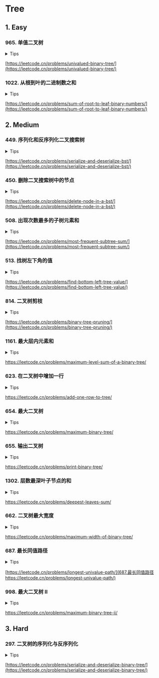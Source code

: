 # Tree

## 1. Easy

### 965. 单值二叉树

<details>
<summary>Tips</summary>

1. 先序遍历
2. 先将根和左右子树比较,然后dfs左和右

</details>

[https://leetcode.cn/problems/univalued-binary-tree/](https://leetcode.cn/problems/univalued-binary-tree/)

### 1022. 从根到叶的二进制数之和

<details>
<summary>Tips</summary>

1. 先序可以直接用参数记录也可以回溯

</details>

[https://leetcode.cn/problems/sum-of-root-to-leaf-binary-numbers/](https://leetcode.cn/problems/sum-of-root-to-leaf-binary-numbers/)

## 2. Medium

### 449. 序列化和反序列化二叉搜索树

<details>
<summary>Tips</summary>

1. 可以先做297题
2. 先序遍历
4. 然后不需要额外编码null
5. 反序列化时left是当前的根,从left+1到right找第一个 > 根的就是右子树
6. 前面的区间就是左子树

</details>

[https://leetcode.cn/problems/serialize-and-deserialize-bst/](https://leetcode.cn/problems/serialize-and-deserialize-bst/)

### 450. 删除二叉搜索树中的节点

<details>
<summary>Tips</summary>

1. 找到左子树的右子树的最小节点作为右子树的根,root.left作为新的root
2. 返回root.left作为新的root

</details>

[https://leetcode.cn/problems/delete-node-in-a-bst/](https://leetcode.cn/problems/delete-node-in-a-bst/)

### 508. 出现次数最多的子树元素和

<details>
<summary>Tips</summary>

1. HashMap统计值和次数
2. 然后用个int存最大次数即可

</details>

[https://leetcode.cn/problems/most-frequent-subtree-sum/](https://leetcode.cn/problems/most-frequent-subtree-sum/)

### 513. 找树左下角的值

<details>
<summary>Tips</summary>

1. dfs:
    1. 记录一个层高和最高层高
    2. 一定是左边先遍历到,先遍历到的是答案
2. bfs:
    1. 每层i==0的就是最左

</details>

[https://leetcode.cn/problems/find-bottom-left-tree-value/](https://leetcode.cn/problems/find-bottom-left-tree-value/)

### 814. 二叉树剪枝

<details>
<summary>Tips</summary>

1. 后续遍历
2. 左右子树都不包含并且自己也不是1才算不包含

</details>

[https://leetcode.cn/problems/binary-tree-pruning/](https://leetcode.cn/problems/binary-tree-pruning/)

### 1161. 最大层内元素和

<details>
<summary>Tips</summary>

1. 层次遍历即可

</details>

[https://leetcode.cn/problems/maximum-level-sum-of-a-binary-tree/
](https://leetcode.cn/problems/maximum-level-sum-of-a-binary-tree/
)

### 623. 在二叉树中增加一行

<details>
<summary>Tips</summary>

1. 层次遍历即可

</details>

[https://leetcode.cn/problems/add-one-row-to-tree/
](https://leetcode.cn/problems/add-one-row-to-tree/
)

### 654. 最大二叉树

<details>
<summary>Tips</summary>

1. 根据题目规则先序遍历即可

</details>

[https://leetcode.cn/problems/maximum-binary-tree/
](https://leetcode.cn/problems/maximum-binary-tree/
)

### 655. 输出二叉树

<details>
<summary>Tips</summary>

1. 先求下树高然后按照题目规则模拟即可
2. 注意初始化`ArrayList(n)`时是空的需要`add`n次才行

</details>

[https://leetcode.cn/problems/print-binary-tree/
](https://leetcode.cn/problems/print-binary-tree/
)

### 1302. 层数最深叶子节点的和

<details>
<summary>Tips</summary>

1. 记录一个sum值,每层计算完直接赋值给sum即可

</details>

[https://leetcode.cn/problems/deepest-leaves-sum/
](https://leetcode.cn/problems/deepest-leaves-sum/
)

### 662. 二叉树最大宽度

<details>
<summary>Tips</summary>

1. 层次遍历
2. 但是不要把null放到queue中
3. 应该自定义一个结构存放node以及下标
4. 这样就可以用下标计算长度了,然后每次放孩子节点时候就是index*2,和index*2+1

</details>

[https://leetcode.cn/problems/maximum-width-of-binary-tree/
](https://leetcode.cn/problems/maximum-width-of-binary-tree/
)

### 687. 最长同值路径

<details>
<summary>Tips</summary>

1. 后序遍历
2. 求左子树的相同节点数,求右子树相同节点数,那么当前节点的路径长就是左+右
3. 但是因为是路径返回给父节点的只能是2个子树中较长的

</details>

[https://leetcode.cn/problems/longest-univalue-path/](687.最长同值路径https://leetcode.cn/problems/longest-univalue-path/)

### 998. 最大二叉树 II

<details>
<summary>Tips</summary>

1. 后序遍历
2. 意思是讲treeNode加到数组最后再重新建树的话应该是什么样子
3. 因为加载最后其实就肯定会出现在右子树中
4. 本质上只有2种情况:
    1. root小于treeNode了,那么root就是treeNode的左
    2. 不断遍历右子树,如果遍历到最后到null了那么自己就是右子树

</details>

[https://leetcode.cn/problems/maximum-binary-tree-ii/
](https://leetcode.cn/problems/maximum-binary-tree-ii/
)

## 3. Hard

### 297. 二叉树的序列化与反序列化

<details>
<summary>Tips</summary>

1. 把null值编码进去,这样就可以唯一确定一课树了
2. 反序列化时,每次pop队首元素来代替游标
3. 只要是null了就说明这个子树到底了

</details>

[https://leetcode.cn/problems/serialize-and-deserialize-binary-tree/](https://leetcode.cn/problems/serialize-and-deserialize-binary-tree/)